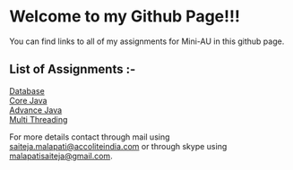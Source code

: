 # Welcome to my Github Page!!!

You can find links to all of my assignments for Mini-AU in this github page.

## List of Assignments :-

<a href="https://github.com/saitejamalapati/Database">Database</a><br>
<a href="https://github.com/saitejamalapati/CoreJava">Core Java</a><br>
<a href="https://github.com/saitejamalapati/AdvanceJava">Advance Java</a><br>
<a href="https://github.com/saitejamalapati/MultiThreading">Multi Threading</a><br>


For more details contact through mail using saiteja.malapati@accoliteindia.com or through skype using malapatisaiteja@gmail.com.
